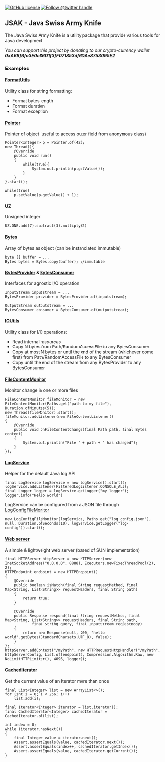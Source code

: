 [![GitHub license](https://img.shields.io/github/license/0rtis/jsak.svg?style=flat-square)](https://github.com/0rtis/jsak/blob/master/LICENSE)
[![Follow @twitter handle](https://img.shields.io/twitter/follow/ortis95.svg?style=flat-square)](https://twitter.com/intent/follow?screen_name=ortis95) 


## JSAK - Java Swiss Army Knife

The Java Swiss Army Knife is a utility package that provide various tools for Java development

*You can support this project by donating to our crypto-currency wallet **0xA68fBfa3E0c86D1f3fF071853df6DAe8753095E2***

### Examples

#### [FormatUtils](https://github.com/0rtis/jsak/blob/master/src/main/java/io/ortis/jsak/FormatUtils.java)
Utility class for string formatting:
- Format bytes length
- Format duration
- Format exception


#### [Pointer](https://github.com/0rtis/jsak/blob/master/src/main/java/io/ortis/jsak/math/UZ.java)
Pointer of object (useful to access outer field from anonymous class)
```
Pointer<Integer> p = Pointer.of(42);
new Thread(){
    @Override
    public void run()
    {
        while(true){
            System.out.println(p.getValue());			
        }
    }
}.start();

while(true)
    p.setValue(p.getValue() + 1);
```

#### [UZ](https://github.com/0rtis/jsak/blob/master/src/main/java/io/ortis/jsak/math/UZ.java)
Unsigned integer
```
UZ.ONE.add(7).subtract(3).multiply(2)
```

#### [Bytes](https://github.com/0rtis/jsak/blob/master/src/main/java/io/ortis/jsak/io/bytes/Bytes.java)
Array of bytes as object (can be instanciated immutable) 

```
byte [] buffer = ...
Bytes bytes = Bytes.copy(buffer); //immutable
```

#### [BytesProvider](https://github.com/0rtis/jsak/blob/master/src/main/java/io/ortis/jsak/io/BytesProvider.java) & [BytesConsumer](https://github.com/0rtis/jsak/blob/master/src/main/java/io/ortis/jsak/io/BytesConsumer.java) 
Interfaces for agnostic I/O operation
```
InputStream inputstream = ...
BytesProvider provider = BytesProvider.of(inputstream);

OutputStream outputstream = ...
BytesConsumer consumer = BytesConsumer.of(outputstream);
```



#### [IOUtils](https://github.com/0rtis/jsak/blob/master/src/main/java/io/ortis/jsak/io/IOUtils.java)
Utility class for I/O operations:
- Read internal *resources*
- Copy N bytes from Path/RandomAccessFile to any BytesConsumer
- Copy at most N bytes or until the end of the stream (whichever come first) from Path/RandomAccessFile to any BytesConsumer
- Copy until the end of the stream from any BytesProvider to any BytesConsumer


#### [FileContentMonitor](https://github.com/0rtis/jsak/blob/master/src/main/java/io/ortis/jsak/io/file/FileContentMonitor.java)
Monitor change in one or more files
```
FileContentMonitor fileMonitor = new FileContentMonitor(Paths.get("path to my file"), Duration.ofMinutes(5));
new Thread(fileMonitor).start();
fileMonitor.addListener(new FileContentListener()
{
    @Override
    public void onFileContentChange(final Path path, final Bytes content)
    {
        System.out.println("File " + path + " has changed");
    }
});
```

#### [LogService](https://github.com/0rtis/jsak/blob/master/src/main/java/io/ortis/jsak/log/LogService.java)
Helper for the default Java log API
```
final LogService logService = new LogService().start();
logService.addListener(FilteredLogListener.CONSOLE_ALL);
final Logger logger = logService.getLogger("my logger");
logger.info("Hello world")
```

LogService can be configured from a JSON file through [LogConfigFileMonitor](https://github.com/0rtis/jsak/blob/master/src/main/java/io/ortis/jsak/log/config/LogConfigFileMonitor.java)
```
new LogConfigFileMonitor(logService, Paths.get("log_config.json"), null, Duration.ofSeconds(10), logService.getLogger("log-config")).start();
```

#### [Web server](https://github.com/0rtis/jsak/tree/master/src/main/java/io/ortis/jsak/http/server)
A simple & lightweight web server (based of SUN implementation) 
```
final HTTPServer httpServer = new HTTPServer(new InetSocketAddress("0.0.0.0", 8888), Executors.newFixedThreadPool(2), 2);
HTTPEndpoint endpoint = new HTTPEndpoint()
{
    @Override
    public boolean isMatch(final String requestMethod, final Map<String, List<String>> requestHeaders, final String path)
    {
        return true;
    }

    @Override
    public Response respond(final String requestMethod, final Map<String, List<String>> requestHeaders, final String path,
            final String query, final InputStream requestBody)
    {
        return new Response(null, 200, "hello world".getBytes(StandardCharsets.UTF_8), false);
    }
};
httpServer.addContext("/myPath", new HTTPRequestHttpHandler("/myPath", httpServerConfig, List.of(endpoint), Compression.Algorithm.Raw, new NoLimitHTTPLimiter(), 4096, logger));
```

#### [CachedIterator](https://github.com/0rtis/jsak/blob/master/src/main/java/io/ortis/jsak/collection/CachedIterator.java)
Get the current value of an Iterator more than once

```
final List<Integer> list = new ArrayList<>();
for (int i = 0; i < 256; i++)
    list.add(i);

final Iterator<Integer> iterator = list.iterator();
final CachedIterator<Integer> cachedIterator = CachedIterator.of(list);

int index = 0;
while (iterator.hasNext())
{
    final Integer value = iterator.next();
    Assert.assertEquals(value, cachedIterator.next());
    Assert.assertEquals(index++, cachedIterator.getIndex());
    Assert.assertEquals(value, cachedIterator.getCurrent());
}
```